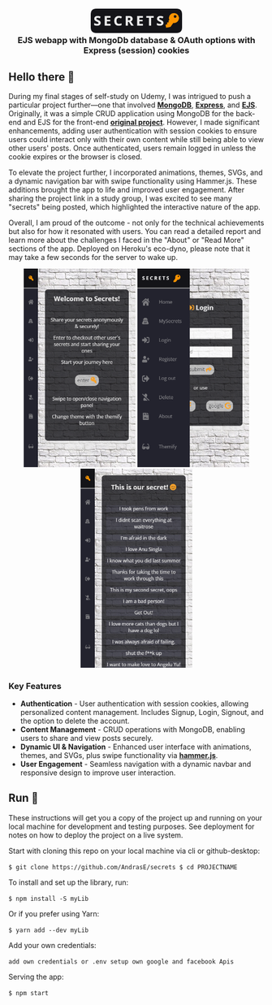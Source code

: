 <a width="300px">
<h3 align="center">
  <a href="https://app-secret.herokuapp.com/" target="_blank" rel="noopener noreferrer">
  <img src="https://github.com/AndrasE/raw-readme/blob/e0ba0d38fc6f2bb201983bbc4986e59f1ae946f2/logo/secrets-readme-img.png" width="180px">
  </a>
  <br/>
  EJS webapp with MongoDb database & OAuth options with Express (session) cookies
</h3>
</div>

## Hello there 👋

During my final stages of self-study on Udemy, I was intrigued to push a particular project further—one that involved **[MongoDB](https://www.mongodb.com/)**, **[Express](https://www.npmjs.com/package/express-session)**, and **[EJS](https://ejs.co/)**. Originally, it was a simple CRUD application using MongoDB for the back-end and EJS for the front-end **[original project](https://github.com/AndrasE/secret-original")**. However, I made significant enhancements, adding user authentication with session cookies to ensure users could interact only with their own content while still being able to view other users' posts. Once authenticated, users remain logged in unless the cookie expires or the browser is closed.

To elevate the project further, I incorporated animations, themes, SVGs, and a dynamic navigation bar with swipe functionality using Hammer.js. These additions brought the app to life and improved user engagement. After sharing the project link in a study group, I was excited to see many "secrets" being posted, which highlighted the interactive nature of the app.

Overall, I am proud of the outcome - not only for the technical achievements but also for how it resonated with users. You can read a detailed report and learn more about the challenges I faced in the "About" or "Read More" sections of the app. Deployed on Heroku's eco-dyno, please note that it may take a few seconds for the server to wake up.

<div align="center">
<img src="https://github.com/AndrasE/raw-readme/blob/c54d6a4c1f9c2f4b212235584ec55fdf695b0a95/thumbs/secrets_1.png" width="220">
<img src="https://github.com/AndrasE/raw-readme/blob/c54d6a4c1f9c2f4b212235584ec55fdf695b0a95/thumbs/secrets_2.png" width="220">
<img src="https://github.com/AndrasE/raw-readme/blob/c54d6a4c1f9c2f4b212235584ec55fdf695b0a95/thumbs/secrets_3.png" width="220">
</div>

### Key Features

- **Authentication** - User authentication with session cookies, allowing personalized content management. Includes Signup, Login, Signout, and the option to delete the account.
- **Content Management** - CRUD operations with MongoDB, enabling users to share and view posts securely.
- **Dynamic UI & Navigation** - Enhanced user interface with animations, themes, and SVGs, plus swipe functionality via **[hammer.js](https://hammerjs.github.io/)**.
- **User Engagement** - Seamless navigation with a dynamic navbar and responsive design to improve user interaction.

## Run 🚀

These instructions will get you a copy of the project up and running on your local machine for development and testing purposes. See deployment for notes on how to deploy the project on a live system.

Start with cloning this repo on your local machine via cli or github-desktop:

`
$ git clone https://github.com/AndrasE/secrets
$ cd PROJECTNAME
`

To install and set up the library, run:

`
$ npm install -S myLib
`

Or if you prefer using Yarn:

`
$ yarn add --dev myLib
`

Add your own credentials:

`
add own credentials or .env
setup own google and facebook Apis
`

Serving the app:

`
$ npm start
`
